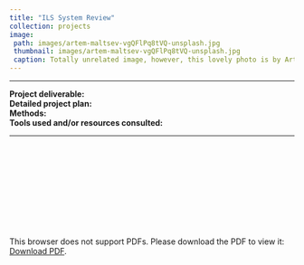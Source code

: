 ```yaml
---
title: "ILS System Review"
collection: projects
image: 
 path: images/artem-maltsev-vgQFlPq8tVQ-unsplash.jpg
 thumbnail: images/artem-maltsev-vgQFlPq8tVQ-unsplash.jpg
 caption: Totally unrelated image, however, this lovely photo is by Artem Maltsev on Unsplash.
---
```

---
**Project deliverable:**  
**Detailed project plan:**  
**Methods:**  
**Tools used and/or resources consulted:**  

---
<object data="https://docs.google.com/document/d/e/2PACX-1vRGYBeMrcSBObfMEIxhgvdMvkwRzfp7FbO3MMMiaMnn6NtaHES7421bFbJ6I8oBCA/pub" type="application/pdf" width="700px" height="700px">
    <embed src="https://docs.google.com/document/d/e/2PACX-1vRGYBeMrcSBObfMEIxhgvdMvkwRzfp7FbO3MMMiaMnn6NtaHES7421bFbJ6I8oBCA/pub">
        <p>This browser does not support PDFs. Please download the PDF to view it: <a href="http://yoursite.com/the.pdf">Download PDF</a>.</p>
    </embed>
</object>
